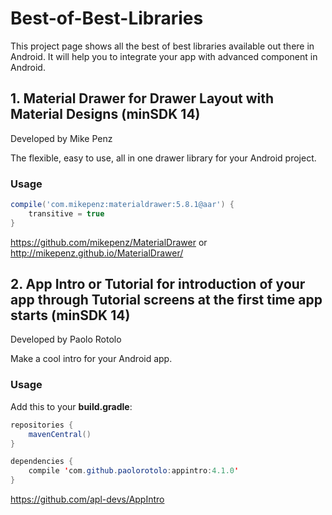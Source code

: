 # Best-of-Best-Libraries
This project page shows all the best of best libraries available out there in Android. It will help you to integrate your app with advanced component in Android.

## 1. Material Drawer for Drawer Layout with Material Designs (minSDK 14)

Developed by Mike Penz

The flexible, easy to use, all in one drawer library for your Android project.

### Usage

```gradle
compile('com.mikepenz:materialdrawer:5.8.1@aar') {
	transitive = true
}
```

https://github.com/mikepenz/MaterialDrawer or http://mikepenz.github.io/MaterialDrawer/


## 2. App Intro or Tutorial for introduction of your app through Tutorial screens at the first time app starts (minSDK 14)

Developed by Paolo Rotolo

Make a cool intro for your Android app.

### Usage

Add this to your **build.gradle**:

```java
repositories {
    mavenCentral()
}

dependencies {
    compile 'com.github.paolorotolo:appintro:4.1.0'
}
```

https://github.com/apl-devs/AppIntro
